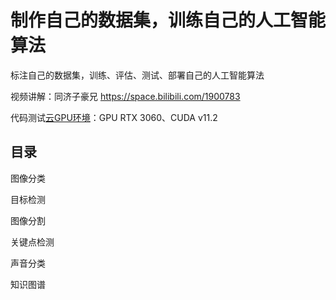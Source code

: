 # 制作自己的数据集，训练自己的人工智能算法

标注自己的数据集，训练、评估、测试、部署自己的人工智能算法

视频讲解：同济子豪兄 https://space.bilibili.com/1900783

代码测试[云GPU环境](https://featurize.cn?s=d7ce99f842414bfcaea5662a97581bd1)：GPU RTX 3060、CUDA v11.2

## 目录

图像分类

目标检测

图像分割

关键点检测

声音分类

知识图谱
